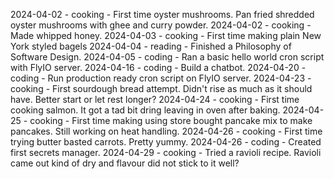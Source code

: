2024-04-02 - cooking - First time oyster mushrooms. Pan fried shredded oyster mushrooms with ghee and curry powder.
2024-04-02 - cooking - Made whipped honey.
2024-04-03 - cooking - First time making plain New York styled bagels
2024-04-04 - reading - Finished a Philosophy of Software Design.
2024-04-05 - coding - Ran a basic hello world cron script with FlyIO server.
2024-04-16 - coding - Build a chatbot.
2024-04-20 - coding - Run production ready cron script on FlyIO server.
2024-04-23 - cooking - First sourdough bread attempt. Didn't rise as much as it should have. Better start or let rest longer?
2024-04-24 - cooking - First time cooking salmon. It got a tad bit dring leaving in oven after baking.
2024-04-25 - cooking - First time making using store bought pancake mix to make pancakes. Still working on heat handling.
2024-04-26 - cooking - First time trying butter basted carrots. Pretty yummy.
2024-04-26 - coding - Created first secrets manager.
2024-04-29 - cooking - Tried a ravioli recipe. Ravioli came out kind of dry and flavour did not stick to it well?
